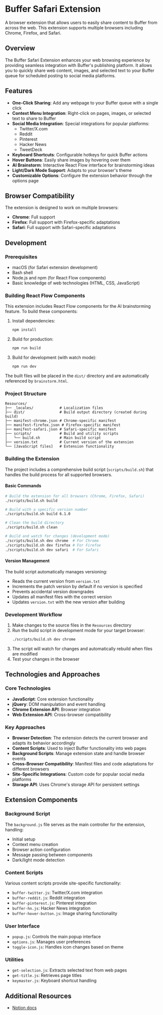 # Buffer Safari Extension

A browser extension that allows users to easily share content to Buffer from across the web. This extension supports multiple browsers including Chrome, Firefox, and Safari.

## Overview

The Buffer Safari Extension enhances your web browsing experience by providing seamless integration with Buffer's publishing platform. It allows you to quickly share web content, images, and selected text to your Buffer queue for scheduled posting to social media platforms.

## Features

- **One-Click Sharing**: Add any webpage to your Buffer queue with a single click
- **Context Menu Integration**: Right-click on pages, images, or selected text to share to Buffer
- **Social Media Integration**: Special integrations for popular platforms:
  - Twitter/X.com
  - Reddit
  - Pinterest
  - Hacker News
  - TweetDeck
- **Keyboard Shortcuts**: Configurable hotkeys for quick Buffer actions
- **Hover Buttons**: Easily share images by hovering over them
- **AI Brainstorm**: Interactive React Flow interface for brainstorming ideas
- **Light/Dark Mode Support**: Adapts to your browser's theme
- **Customizable Options**: Configure the extension behavior through the options page

## Browser Compatibility

The extension is designed to work on multiple browsers:

- **Chrome**: Full support
- **Firefox**: Full support with Firefox-specific adaptations
- **Safari**: Full support with Safari-specific adaptations

## Development

### Prerequisites

- macOS (for Safari extension development)
- Bash shell
- Node.js and npm (for React Flow components)
- Basic knowledge of web technologies (HTML, CSS, JavaScript)

### Building React Flow Components

This extension includes React Flow components for the AI brainstorming feature. To build these components:

1. Install dependencies:
   ```bash
   npm install
   ```

2. Build for production:
   ```bash
   npm run build
   ```

3. Build for development (with watch mode):
   ```bash
   npm run dev
   ```

The built files will be placed in the `dist/` directory and are automatically referenced by `brainstorm.html`.

### Project Structure

```
Resources/
├── _locales/            # Localization files
├── dist/                # Build output directory (created during build)
├── manifest-chrome.json # Chrome-specific manifest
├── manifest-firefox.json # Firefox-specific manifest
├── manifest-safari.json # Safari-specific manifest
├── scripts/             # Build and utility scripts
│   └── build.sh         # Main build script
├── version.txt          # Current version of the extension
└── [JavaScript files]   # Extension functionality
```

### Building the Extension

The project includes a comprehensive build script (`scripts/build.sh`) that handles the build process for all supported browsers.

#### Basic Commands

```bash
# Build the extension for all browsers (Chrome, Firefox, Safari)
./scripts/build.sh build

# Build with a specific version number
./scripts/build.sh build 6.1.0

# Clean the build directory
./scripts/build.sh clean

# Build and watch for changes (development mode)
./scripts/build.sh dev chrome  # For Chrome
./scripts/build.sh dev firefox # For Firefox
./scripts/build.sh dev safari  # For Safari
```

#### Version Management

The build script automatically manages versioning:

- Reads the current version from `version.txt`
- Increments the patch version by default if no version is specified
- Prevents accidental version downgrades
- Updates all manifest files with the correct version
- Updates `version.txt` with the new version after building

### Development Workflow

1. Make changes to the source files in the `Resources` directory
2. Run the build script in development mode for your target browser:
   ```bash
   ./scripts/build.sh dev chrome
   ```
3. The script will watch for changes and automatically rebuild when files are modified
4. Test your changes in the browser

## Technologies and Approaches

### Core Technologies

- **JavaScript**: Core extension functionality
- **jQuery**: DOM manipulation and event handling
- **Chrome Extension API**: Browser integration
- **Web Extension API**: Cross-browser compatibility

### Key Approaches

- **Browser Detection**: The extension detects the current browser and adapts its behavior accordingly
- **Content Scripts**: Used to inject Buffer functionality into web pages
- **Background Scripts**: Manage extension state and handle browser events
- **Cross-Browser Compatibility**: Manifest files and code adaptations for different browsers
- **Site-Specific Integrations**: Custom code for popular social media platforms
- **Storage API**: Uses Chrome's storage API for persistent settings

## Extension Components

### Background Script

The `background.js` file serves as the main controller for the extension, handling:
- Initial setup
- Context menu creation
- Browser action configuration
- Message passing between components
- Dark/light mode detection

### Content Scripts

Various content scripts provide site-specific functionality:
- `buffer-twitter.js`: Twitter/X.com integration
- `buffer-reddit.js`: Reddit integration
- `buffer-pinterest.js`: Pinterest integration
- `buffer-hn.js`: Hacker News integration
- `buffer-hover-button.js`: Image sharing functionality

### User Interface

- `popup.js`: Controls the main popup interface
- `options.js`: Manages user preferences
- `toggle-icon.js`: Handles icon changes based on theme

### Utilities

- `get-selection.js`: Extracts selected text from web pages
- `get-title.js`: Retrieves page titles
- `keymaster.js`: Keyboard shortcut handling

## Additional Resources

- [Notion docs](https://www.notion.so/buffer/Extension-2147eb90f0084d628395357612d90c47?pvs=4)
